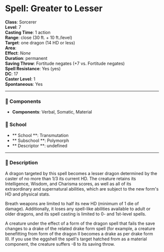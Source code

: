 
# Spell: Greater to Lesser
**Class**: Sorcerer  
**Level**: 7  
**Casting Time**: 1 action  
**Range**: close (30 ft. + 10 ft./level)  
**Target**: one dragon (14 HD or less)  
**Area**:   
**Effect**: _None_  
**Duration**: permanent  
**Saving Throw**: Fortitude negates (+7 vs. Fortitude negates)  
**Spell Resistance**: Yes (yes)  
**DC**: 17  
**Caster Level**: 1  
**Spontaneous**: Yes

---

### 🔮 Components
- **Components**: Verbal, Somatic, Material

### 🏫 School
- ** School **: Transmutation
- ** Subschool **: Polymorph
- ** Descriptor **: undefined
---

### 📜 Description
A dragon targeted by this spell becomes a lesser dragon determined by the caster of no more than 1/3 its current HD. The creature retains its Intelligence, Wisdom, and Charisma scores, as well as all of its extraordinary and supernatural abilities, which are subject to the new form's HD and physical stats.

Breath weapons are limited to half its new HD (minimum of 1 die of damage). Additionally, it loses any spell-like abilities available to adult or older dragons, and its spell casting is limited to 0- and 1st-level spells.

A creature under the effect of a form of the dragon spell that fails the save changes to a drake of the related drake form spell (for example, a creature benefitting from form of the dragon II becomes a drake as per drake form II). If you use the eggshell the spell's target hatched from as a material component, the creature suffers -8 to its saving throw.

